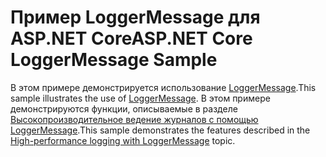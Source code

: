 # <a name="aspnet-core-loggermessage-sample"></a><span data-ttu-id="d29ba-101">Пример LoggerMessage для ASP.NET Core</span><span class="sxs-lookup"><span data-stu-id="d29ba-101">ASP.NET Core LoggerMessage Sample</span></span>

<span data-ttu-id="d29ba-102">В этом примере демонстрируется использование [LoggerMessage](https://docs.microsoft.com/dotnet/api/microsoft.extensions.logging.loggermessage).</span><span class="sxs-lookup"><span data-stu-id="d29ba-102">This sample illustrates the use of [LoggerMessage](https://docs.microsoft.com/dotnet/api/microsoft.extensions.logging.loggermessage).</span></span> <span data-ttu-id="d29ba-103">В этом примере демонстрируются функции, описываемые в разделе [Высокопроизводительное ведение журналов с помощью LoggerMessage](https://docs.microsoft.com/aspnet/core/fundamentals/logging/loggermessage).</span><span class="sxs-lookup"><span data-stu-id="d29ba-103">This sample demonstrates the features described in the [High-performance logging with LoggerMessage](https://docs.microsoft.com/aspnet/core/fundamentals/logging/loggermessage) topic.</span></span>

